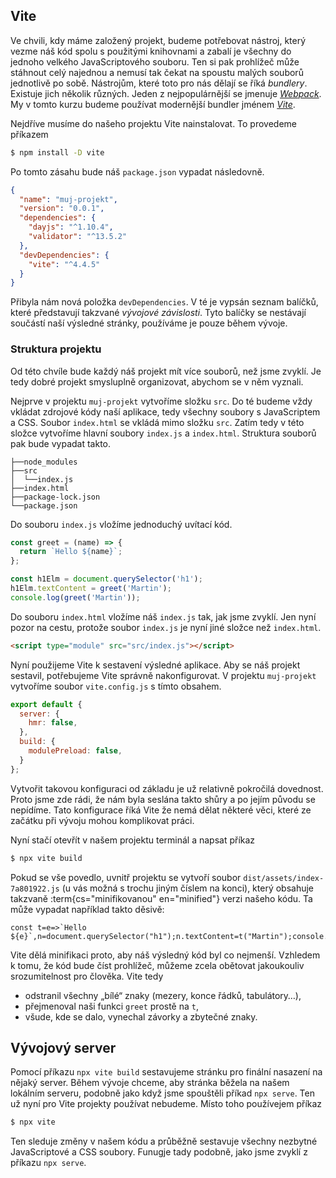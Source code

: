 ## Vite

Ve chvili, kdy máme založený projekt, budeme potřebovat nástroj, který vezme náš kód spolu s použitými knihovnami a zabalí je všechny do jednoho velkého JavaScriptového souboru. Ten si pak prohlížeč může stáhnout celý najednou a nemusí tak čekat na spoustu malých souborů jednotlivě po sobě. Nástrojům, které toto pro nás dělají se říká _bundlery_. Existuje jich několik různých. Jeden z nejpopulárnější se jmenuje [_Webpack_](https://webpack.js.org/). My v tomto kurzu budeme používat modernější bundler jménem [_Vite_](https://vitejs.dev/).

Nejdříve musíme do našeho projektu Vite nainstalovat. To provedeme příkazem

```sh
$ npm install -D vite
```

Po tomto zásahu bude náš `package.json` vypadat následovně.

```json
{
  "name": "muj-projekt",
  "version": "0.0.1",
  "dependencies": {
    "dayjs": "^1.10.4",
    "validator": "^13.5.2"
  },
  "devDependencies": {
    "vite": "^4.4.5"
  }
}
```

Přibyla nám nová položka `devDependencies`. V té je vypsán seznam balíčků, které představují takzvané _vývojové závislosti_. Tyto balíčky se nestávají součástí naší výsledné stránky, používáme je pouze během vývoje.

### Struktura projektu

Od této chvíle bude každý náš projekt mít více souborů, než jsme zvyklí. Je tedy dobré projekt smysluplně organizovat, abychom se v něm vyznali.

Nejprve v projektu `muj-projekt` vytvoříme složku `src`. Do té budeme vždy vkládat zdrojové kódy naší aplikace, tedy všechny soubory s JavaScriptem a CSS. Soubor `index.html` se vkládá mimo složku `src`. Zatím tedy v této složce vytvoříme hlavní soubory `index.js` a `index.html`. Struktura souborů pak bude vypadat takto.

```
├──node_modules
├──src
│  └──index.js
├──index.html
├──package-lock.json
└──package.json
```

Do souboru `index.js` vložíme jednoduchý uvítací kód.

```js
const greet = (name) => {
  return `Hello ${name}`;
};

const h1Elm = document.querySelector('h1');
h1Elm.textContent = greet('Martin');
console.log(greet('Martin'));
```

Do souboru `index.html` vložíme náš `index.js` tak, jak jsme zvyklí. Jen nyní pozor na cestu, protože soubor `index.js` je nyní jiné složce než `index.html`.

```html
<script type="module" src="src/index.js"></script>
```

Nyní použijeme Vite k sestavení výsledné aplikace. Aby se náš projekt sestavil, potřebujeme Vite správně nakonfigurovat. V projektu `muj-projekt` vytvoříme soubor `vite.config.js` s tímto obsahem.

```js
export default {
  server: {
    hmr: false,
  },
  build: {
    modulePreload: false,
  }
};
```

Vytvořit takovou konfiguraci od základu je už relativně pokročilá dovednost. Proto jsme zde rádi, že nám byla seslána takto shůry a po jejím původu se nepídíme. Tato konfigurace říká Vite že nemá dělat některé věci, které ze začátku při vývoju mohou komplikovat práci.

Nyní stačí otevřít v našem projektu terminál a napsat příkaz

```sh
$ npx vite build
```

Pokud se vše povedlo, uvnitř projektu se vytvoří soubor `dist/assets/index-7a801922.js` (u vás možná s trochu jiným číslem na konci), který obsahuje takzvaně :term{cs="minifikovanou" en="minified"} verzi našeho kódu. Ta může vypadat například takto děsivě:

```
const t=e=>`Hello ${e}`,n=document.querySelector("h1");n.textContent=t("Martin");console.log(t("Martin"));
```

Vite dělá minifikaci proto, aby náš výsledný kód byl co nejmenší. Vzhledem k tomu, že kód bude číst prohlížeč, můžeme zcela obětovat jakoukouliv srozumitelnost pro člověka. Vite tedy

- odstranil všechny „bílé“ znaky (mezery, konce řádků, tabulátory…),
- přejmenoval naši funkci `greet` prostě na `t`,
- všude, kde se dalo, vynechal závorky a zbytečné znaky.

## Vývojový server

Pomocí příkazu `npx vite build` sestavujeme stránku pro finální nasazení na nějaký server. Během vývoje chceme, aby stránka běžela na našem lokálním serveru, podobně jako když jsme spouštěli příkad `npx serve`. Ten už nyní pro Vite projekty používat nebudeme. Místo toho používejem příkaz

```sh
$ npx vite
```

Ten sleduje změny v našem kódu a průběžně sestavuje všechny nezbytné JavaScriptové a CSS soubory. Funugje tady podobně, jako jsme zvyklí z příkazu `npx serve`.
